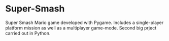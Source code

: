# Super-Smash

Super Smash Mario game developed with Pygame. Includes a single-player platform mission as well as a multiplayer game-mode.
Second big prject carried out in Python.
